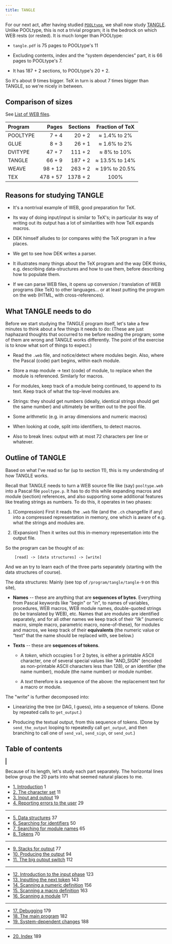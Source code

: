 ```yaml
---
title: TANGLE
---
```


<style>
object {
    border: 2px solid grey;
    width: 100%;
}
img {
    max-width: 100%;
}
</style>

For our next act, after having studied [`POOLtype`](../pooltype), we shall now study [TANGLE](http://texdoc.net/texmf-dist/doc/generic/knuth/web/tangle.pdf). Unlike POOLtype, this is not a trivial program; it is the bedrock on which WEB rests (or rested). It is much longer than POOLtype:

- `tangle.pdf` is 75 pages to POOLtype's 11

- Excluding contents, index and the “system dependencies” part, it is 66 pages to POOLtype's 7.

- It has 187 + 2 sections, to POOLtype's 20 + 2.

So it's about 9 times bigger. TeX in turn is about 7 times bigger than TANGLE, so we're nicely in between.

## Comparison of sizes

See [List of WEB files](https://docs.google.com/spreadsheets/d/1Fn5fZiYOYX39mWytZ7vmMe-KIe_boAxG6l6yihTn2ck/edit#gid=0).

| Program  | Pages   | Sections |Fraction of TeX|
| :------- | ------: | -------: | :-----------: |
| POOLTYPE | 7 + 4   | 20 + 2   | ≈ 1.4% to 2%  |
| GLUE     | 8 + 3   | 26 + 1   | ≈ 1.6% to 2%  |
| DVITYPE  | 47 + 7  | 111 + 2  | ≈ 8% to 10%   |
| TANGLE   | 66 + 9  | 187 + 2  | ≈ 13.5% to 14%|
| WEAVE    | 98 + 12 | 263 + 2  | ≈ 19% to 20.5%|
| TEX      | 478 + 57| 1378 + 2 |      100%     |


## Reasons for studying TANGLE

- It's a nontrival example of WEB, good preparation for TeX.

- Its way of doing input/input is similar to TeX's; in particular its way of writing out its output has a lot of similarities with how TeX expands macros.

- DEK himself alludes to (or compares with) the TeX program in a few places.

- We get to see how DEK writes a parser.

- It illustrates many things about the TeX program and the way DEK thinks, e.g. describing data-structures and how to use them, before describing how to populate them.

- If we can parse WEB files, it opens up conversion / translation of WEB programs (like TeX) to other languages... or at least putting the program on the web (HTML, with cross-references).

## What TANGLE needs to do

Before we start studying the TANGLE program itself, let's take a few minutes to think about a few things it needs to do: (These are just haphazard thoughts that occurred to me before reading the program; some of them are wrong and TANGLE works differently. The point of the exercise is to know what sort of things to expect.)

- Read the `.web` file, and notice/detect where modules begin. Also, where the Pascal (code) part begins, within each module.

- Store a map module → text (code) of module, to replace when the module is referenced. Similarly for macros.

- For modules, keep track of a module being continued, to append to its text. Keep track of what the top-level modules are.

- Strings: they should get numbers (ideally, identical strings should get the same number) and ultimately be written out to the pool file.

- Some arithmetic (e.g. in array dimensions and numeric macros)

- When looking at code, split into identifiers, to detect macros.

- Also to break lines: output with at most 72 characters per line or whatever.

## Outline of TANGLE

Based on what I've read so far (up to section 11), this is my understnding of how TANGLE works.

Recall that TANGLE needs to turn a WEB source file like (say) `pooltype.web` into a Pascal file `pooltype.p`. It has to do this while expanding macros and module (section) references, and also supporting some additional features like treating strings as numbers. To do this, it operates in two phases: 

1. (Compression) First it reads the `.web` file (and the `.ch` changefile if any) into a compressed representation in memory, one which is aware of e.g. what the strings and modules are.

2. (Expansion) Then it writes out this in-memory representation into the output file.

So the program can be thought of as:

        [read] -> [data structures] -> [write]

And we an try to learn each of the three parts separately (starting with the data structures of course).

The data structures: Mainly (see top of `/program/tangle/tangle-9` on this site),

- **Names** -- these are anything that are **sequences of bytes**. Everything from Pascal keywords like "begin" or "in", to names of variables, procedures, WEB macros, WEB module names, double-quoted strings (to be translated by WEB), etc. Names that are modules are identified separately, and for all other names we keep track of their “ilk” (numeric macro, simple macro, parametric macro, none-of-these), for modules and macros, we keep track of their **equivalents** (the numeric value or “text” that the name should be replaced with, see below.)

- **Texts** -- these are **sequences of tokens**. 

  - A *token*, which occupies 1 or 2 bytes, is either a printable ASCII character, one of several special values like "AND_SIGN" (encoded as non-printable ASCII characters less than 128), or an identifier (the name number), module (the name number) or module number.

  - A *text* therefore is a sequence of the above: the replacement text for a macro or module.

The "write" is further decomposed into:

- Linearizing the tree (or DAG, I guess), into a sequence of tokens. (Done by repeated calls to `get_output`.)

- Producing the textual output, from this sequence of tokens. (Done by `send_the_output` looping to repeatedly call `get_output`, and then branching to call one of `send_val`, `send_sign`, or `send_out`.)

## Table of contents

<object type="image/svg+xml" data="tangle-contents.svg"></object>

Because of its length, let's study each part separately. The horizontal lines below group the 20 parts into what seemed natural places to me.

- [1. Introduction](tangle-1) 1
- [2. The character set](tangle-2) 11
- [3. Input and output](tangle-3) 19
- [4. Reporting errors to the user](tangle-4) 29

----

- [5. Data structures](tangle-5) 37
- [6. Searching for identifiers](tangle-6) 50
- [7. Searching for module names](tangle-7) 65
- [8. Tokens](tangle-8) 70

----

- [9. Stacks for output](tangle-9) 77
- [10. Producing the output](tangle-10) 94
- [11. The big output switch](tangle-11) 112

----

- [12. Introduction to the input phase](tangle-12) 123
- [13. Inputting the next token](tangle-13) 143
- [14. Scanning a numeric definition](tangle-14) 156
- [15. Scanning a macro definition](tangle-15) 163
- [16. Scanning a module](tangle-16) 171

----

- [17. Debugging](tangle-17) 179
- [18. The main program](tangle-18) 182
- [19. System-dependent changes](tangle-19) 188

----

- [20. Index](tangle-20) 189
